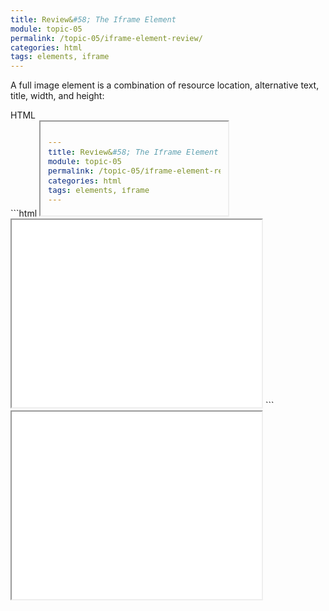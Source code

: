 ```yaml
---
title: Review&#58; The Iframe Element
module: topic-05
permalink: /topic-05/iframe-element-review/
categories: html
tags: elements, iframe
---
```


<div class="divider-heading"></div>


A full image element is a combination of resource location, alternative text, title, width, and height:


<div id="code-heading">HTML</div>
```html
<iframe src="#" width="" height=""></iframe>

<!-- For example: -->
<iframe src="./pages/iframe-example.html" width="400" height="300"></iframe>
```


<div class="external-embed" style="width: 400px; height: 300px;">
  <iframe src="../files/iframe-ex.html" width="100%" height="100%"></iframe>
</div>
